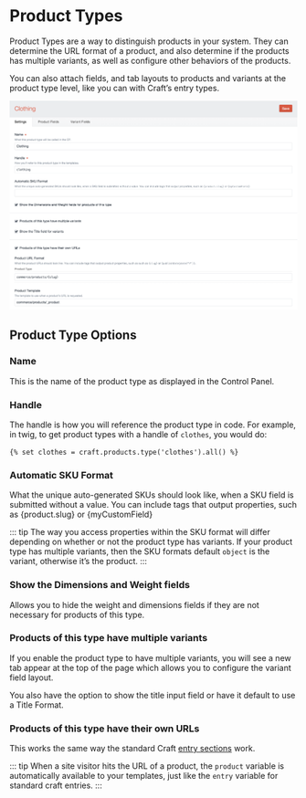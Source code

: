 # Product Types

Product Types are a way to distinguish products in your system. They can determine the URL format of a product, and also determine if the products has multiple variants, as well as configure other behaviors of the products.

You can also attach fields, and tab layouts to products and variants at the product type level, like you can with Craft’s entry types.

<img src="./assets/product-type-entry-screen.png" width="797" alt="Edit Product Type page">

## Product Type Options

### Name

This is the name of the product type as displayed in the Control Panel.

### Handle

The handle is how you will reference the product type in code. For example, in twig, to get product types with a handle of `clothes`, you would do:

```twig
{% set clothes = craft.products.type('clothes').all() %}
```
### Automatic SKU Format

What the unique auto-generated SKUs should look like, when a SKU field is submitted without a value. You can include tags that output properties, such as {product.slug} or {myCustomField}

::: tip
The way you access properties within the SKU format will differ depending on whether or not the product type has variants. If your product type has multiple variants, then the SKU formats default `object` is the variant, otherwise it’s the product.
:::

### Show the Dimensions and Weight fields

Allows you to hide the weight and dimensions fields if they are not necessary for products of this type.

### Products of this type have multiple variants

If you enable the product type to have multiple variants, you will see a new tab appear at the top of the page which allows you to configure the variant field layout.

You also have the option to show the title input field or have it default to use a Title Format.

### Products of this type have their own URLs

This works the same way the standard Craft [entry sections](../../3.x/entries.md#sections) work.

::: tip
When a site visitor hits the URL of a product, the `product` variable is automatically available to your templates, just like the `entry` variable for standard craft entries.
:::
